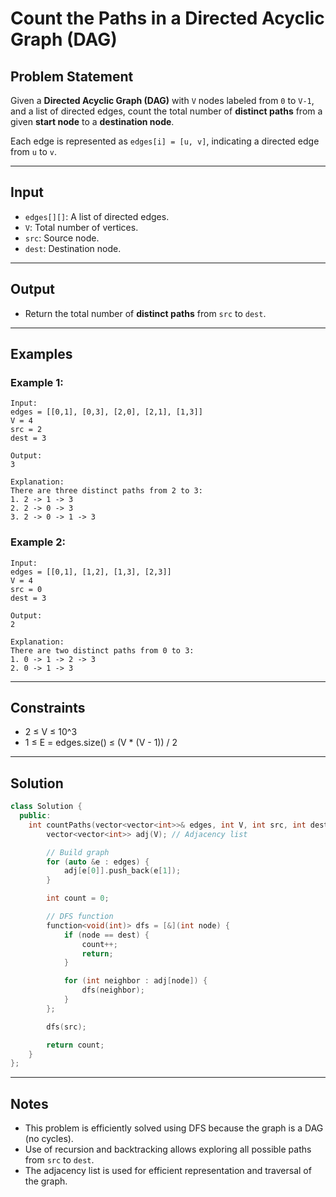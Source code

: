 # Count the Paths in a Directed Acyclic Graph (DAG)

## Problem Statement

Given a **Directed Acyclic Graph (DAG)** with `V` nodes labeled from `0` to `V-1`, and a list of directed edges, count the total number of **distinct paths** from a given **start node** to a **destination node**.

Each edge is represented as `edges[i] = [u, v]`, indicating a directed edge from `u` to `v`.

---

## Input

* `edges[][]`: A list of directed edges.
* `V`: Total number of vertices.
* `src`: Source node.
* `dest`: Destination node.

---

## Output

* Return the total number of **distinct paths** from `src` to `dest`.

---

## Examples

### Example 1:

```text
Input:
edges = [[0,1], [0,3], [2,0], [2,1], [1,3]]
V = 4
src = 2
dest = 3

Output:
3

Explanation:
There are three distinct paths from 2 to 3:
1. 2 -> 1 -> 3
2. 2 -> 0 -> 3
3. 2 -> 0 -> 1 -> 3
```

### Example 2:

```text
Input:
edges = [[0,1], [1,2], [1,3], [2,3]]
V = 4
src = 0
dest = 3

Output:
2

Explanation:
There are two distinct paths from 0 to 3:
1. 0 -> 1 -> 2 -> 3
2. 0 -> 1 -> 3
```

---

## Constraints

* 2 ≤ V ≤ 10^3
* 1 ≤ E = edges.size() ≤ (V \* (V - 1)) / 2

---

## Solution

```cpp
class Solution {
  public:
    int countPaths(vector<vector<int>>& edges, int V, int src, int dest) {
        vector<vector<int>> adj(V); // Adjacency list

        // Build graph
        for (auto &e : edges) {
            adj[e[0]].push_back(e[1]);
        }

        int count = 0;

        // DFS function
        function<void(int)> dfs = [&](int node) {
            if (node == dest) {
                count++;
                return;
            }

            for (int neighbor : adj[node]) {
                dfs(neighbor);
            }
        };

        dfs(src);

        return count;
    }
};
```

---

## Notes

* This problem is efficiently solved using DFS because the graph is a DAG (no cycles).
* Use of recursion and backtracking allows exploring all possible paths from `src` to `dest`.
* The adjacency list is used for efficient representation and traversal of the graph.
